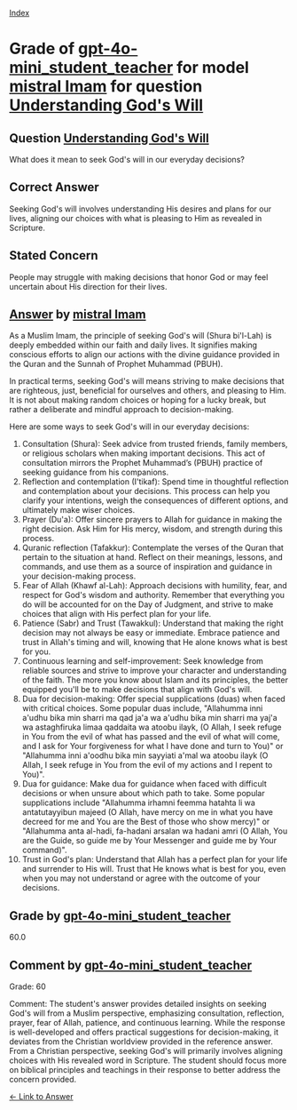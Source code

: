 
[Index](../../../../index.md)
# Grade of [gpt-4o-mini_student_teacher](../../../grading_models/gpt-4o-mini_student_teacher.md) for model [mistral Imam](../../../answering_models/mistral_Imam.md) for question [Understanding God's Will](../../../questions/Understanding_God_s_Will.md)

## Question [Understanding God's Will](../../../questions/Understanding_God_s_Will.md)
What does it mean to seek God's will in our everyday decisions?

## Correct Answer
Seeking God's will involves understanding His desires and plans for our lives, aligning our choices with what is pleasing to Him as revealed in Scripture.

## Stated Concern
People may struggle with making decisions that honor God or may feel uncertain about His direction for their lives.

## [Answer](../Understanding_God_s_Will.md) by [mistral Imam](../../../answering_models/mistral_Imam.md)
 As a Muslim Imam, the principle of seeking God's will (Shura bi'l-Lah) is deeply embedded within our faith and daily lives. It signifies making conscious efforts to align our actions with the divine guidance provided in the Quran and the Sunnah of Prophet Muhammad (PBUH).

In practical terms, seeking God's will means striving to make decisions that are righteous, just, beneficial for ourselves and others, and pleasing to Him. It is not about making random choices or hoping for a lucky break, but rather a deliberate and mindful approach to decision-making.

Here are some ways to seek God's will in our everyday decisions:

1. Consultation (Shura): Seek advice from trusted friends, family members, or religious scholars when making important decisions. This act of consultation mirrors the Prophet Muhammad’s (PBUH) practice of seeking guidance from his companions.
2. Reflection and contemplation (I'tikaf): Spend time in thoughtful reflection and contemplation about your decisions. This process can help you clarify your intentions, weigh the consequences of different options, and ultimately make wiser choices.
3. Prayer (Du'a): Offer sincere prayers to Allah for guidance in making the right decision. Ask Him for His mercy, wisdom, and strength during this process.
4. Quranic reflection (Tafakkur): Contemplate the verses of the Quran that pertain to the situation at hand. Reflect on their meanings, lessons, and commands, and use them as a source of inspiration and guidance in your decision-making process.
5. Fear of Allah (Khawf al-Lah): Approach decisions with humility, fear, and respect for God's wisdom and authority. Remember that everything you do will be accounted for on the Day of Judgment, and strive to make choices that align with His perfect plan for your life.
6. Patience (Sabr) and Trust (Tawakkul): Understand that making the right decision may not always be easy or immediate. Embrace patience and trust in Allah's timing and will, knowing that He alone knows what is best for you.
7. Continuous learning and self-improvement: Seek knowledge from reliable sources and strive to improve your character and understanding of the faith. The more you know about Islam and its principles, the better equipped you'll be to make decisions that align with God's will.
8. Dua for decision-making: Offer special supplications (duas) when faced with critical choices. Some popular duas include, "Allahumma inni a'udhu bika min sharri ma qad ja'a wa a'udhu bika min sharri ma yaj'a wa astaghfiruka limaa qaddaita wa atoobu ilayk, (O Allah, I seek refuge in You from the evil of what has passed and the evil of what will come, and I ask for Your forgiveness for what I have done and turn to You)" or "Allahumma inni a'oodhu bika min sayyiati a'mal wa atoobu ilayk (O Allah, I seek refuge in You from the evil of my actions and I repent to You)".
9. Dua for guidance: Make dua for guidance when faced with difficult decisions or when unsure about which path to take. Some popular supplications include "Allahumma irhamni feemma hatahta li wa antatutayyibun majeed (O Allah, have mercy on me in what you have decreed for me and You are the Best of those who show mercy)" or "Allahumma anta al-hadi, fa-hadani arsalan wa hadani amri (O Allah, You are the Guide, so guide me by Your Messenger and guide me by Your command)".
10. Trust in God's plan: Understand that Allah has a perfect plan for your life and surrender to His will. Trust that He knows what is best for you, even when you may not understand or agree with the outcome of your decisions.

## Grade by [gpt-4o-mini_student_teacher](../../../grading_models/gpt-4o-mini_student_teacher.md)
60.0

## Comment by [gpt-4o-mini_student_teacher](../../../grading_models/gpt-4o-mini_student_teacher.md)
Grade: 60

Comment: The student's answer provides detailed insights on seeking God's will from a Muslim perspective, emphasizing consultation, reflection, prayer, fear of Allah, patience, and continuous learning. While the response is well-developed and offers practical suggestions for decision-making, it deviates from the Christian worldview provided in the reference answer. From a Christian perspective, seeking God's will primarily involves aligning choices with His revealed word in Scripture. The student should focus more on biblical principles and teachings in their response to better address the concern provided.

[&lt;- Link to Answer](../Understanding_God_s_Will.md)
